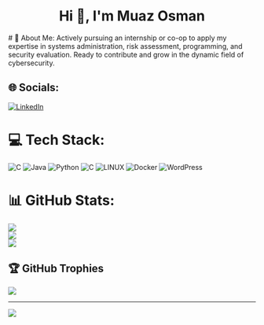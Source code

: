 <h1 align="center">Hi 👋, I'm Muaz Osman</h1>
# 💫 About Me:
Actively pursuing an internship or co-op to apply my expertise in systems administration, risk assessment, programming, and security evaluation. Ready to contribute and grow in the dynamic field of cybersecurity.


## 🌐 Socials:
[![LinkedIn](https://img.shields.io/badge/LinkedIn-%230077B5.svg?logo=linkedin&logoColor=white)](https://linkedin.com/in/muaz-osman) 

# 💻 Tech Stack:
![C](https://img.shields.io/badge/c-%2300599C.svg?style=for-the-badge&logo=c&logoColor=white) ![Java](https://img.shields.io/badge/java-%23ED8B00.svg?style=for-the-badge&logo=openjdk&logoColor=white) ![Python](https://img.shields.io/badge/python-3670A0?style=for-the-badge&logo=python&logoColor=ffdd54) ![C](https://img.shields.io/badge/c-%2300599C.svg?style=for-the-badge&logo=c&logoColor=white) ![LINUX](https://img.shields.io/badge/Linux-FCC624?style=for-the-badge&logo=linux&logoColor=black) ![Docker](https://img.shields.io/badge/docker-%230db7ed.svg?style=for-the-badge&logo=docker&logoColor=white) ![WordPress](https://img.shields.io/badge/WordPress-%23117AC9.svg?style=for-the-badge&logo=WordPress&logoColor=white)
# 📊 GitHub Stats:
![](https://github-readme-stats.vercel.app/api?username=MuazOsmann&theme=dark&hide_border=false&include_all_commits=true&count_private=true)<br/>
![](https://github-readme-streak-stats.herokuapp.com/?user=MuazOsmann&theme=dark&hide_border=false)<br/>
![](https://github-readme-stats.vercel.app/api/top-langs/?username=MuazOsmann&theme=dark&hide_border=false&include_all_commits=true&count_private=true&layout=compact)

## 🏆 GitHub Trophies
![](https://github-profile-trophy.vercel.app/?username=MuazOsmann&theme=radical&no-frame=false&no-bg=true&margin-w=4)

---
[![](https://visitcount.itsvg.in/api?id=MuazOsmann&icon=0&color=0)](https://visitcount.itsvg.in)

<!-- Proudly created with GPRM ( https://gprm.itsvg.in ) -->
